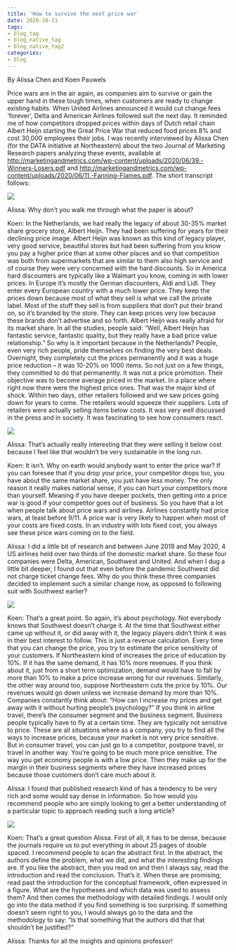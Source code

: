 ```yaml
---
title: 'How to survive the next price war'
date: 2020-10-11
tags:
- blog_tag
- blog_native_tag
- blog_native_tag2
categories:
- blog
---
```


By Alissa Chen and Koen Pauwels

Price wars are in the air again, as companies aim to survive or gain the upper hand in these tough times, when customers are ready to change existing habits. When United Airlines announced it would cut change fees ‘forever’, Delta and American Airlines followed suit the next day. It reminded me of how competitors dropped prices within days of Dutch retail chain Albert Heijn starting the Great Price War that reduced food prices 8% and cost 30,000 employees their jobs. I was recently interviewed by Alissa Chen (for the DATA initiative at Northeastern) about the two Journal of Marketing Research papers analyzing these events, available at http://marketingandmetrics.com/wp-content/uploads/2020/06/39.-Winners-Losers.pdf and http://marketingandmetrics.com/wp-content/uploads/2020/06/11.-Fanning-Flames.pdf. The short transcript follows:

![](https://analyticdashboards.files.wordpress.com/2020/10/screen-shot-2020-10-11-at-4.44.09-pm-2.png)

Alissa: Why don’t you walk me through what the paper is about?

Koen: In the Netherlands, we had really the legacy of about 30-35% market share grocery store, Albert Heijn. They had been suffering for years for their declining price image. Albert Heijn was known as this kind of legacy player, very good service, beautiful stores but had been suffering from you know you pay a higher price than at some other places and so that competition was both from supermarkets that are similar to them also high service and of course they were very concerned with the hard discounts. So in America hard discounters are typically like a Walmart you know, coming in with lower prices. In Europe it’s mostly the German discounters, Aldi and Lidl. They enter every European country with a much lower price. They keep the prices down because most of what they sell is what we call the private label. Most of the stuff they sell is from suppliers that don’t put their brand on, so it’s branded by the store. They can keep prices very low because these brands don’t advertise and so forth. Albert Heijn was really afraid for its market share. In all the studies, people said: “Well, Albert Heijn has fantastic service, fantastic quality, but they really have a bad price value relationship.” So why is it important because in the Netherlands? People, even very rich people, pride themselves on finding the very best deals. Overnight, they completely cut the prices permanently and it was a huge price reduction – it was 10-20% on 1000 items. So not just on a few things, they committed to do that permanently. It was not a price promotion. Their objective was to become average priced in the market. In a place where right now there were the highest price ones. That was the major kind of shock. Within two days, other retailers followed and we saw prices going down for years to come. The retailers would squeeze their suppliers. Lots of retailers were actually selling items below costs. It was very well discussed in the press and in society. It was fascinating to see how consumers react.

![](https://analyticdashboards.files.wordpress.com/2020/10/screen-shot-2020-10-11-at-4.43.30-pm-1.png)

Alissa: That’s actually really interesting that they were selling it below cost because I feel like that wouldn’t be very sustainable in the long run.

Koen: It isn’t. Why on earth would anybody want to enter the price war? If you can foresee that if you drop your price, your competitor drops too, you have about the same market share, you just have less money. The only reason it really makes national sense, if you can hurt your competitors more than yourself. Meaning if you have deeper pockets, then getting into a price war is good if your competitor goes out of business. So you have that a lot when people talk about price wars and airlines. Airlines constantly had price wars, at least before 9/11. A price war is very likely to happen when most of your costs are fixed costs. In an industry with lots fixed cost, you always see these price wars coming on to the field.

Alissa: I did a little bit of research and between June 2019 and May 2020, 4 US airlines held over two thirds of the domestic market share. So these four companies were Delta, American, Southwest and United. And when I dug a little bit deeper, I found out that even before the pandemic Southwest did not charge ticket change fees. Why do you think these three companies decided to implement such a similar change now, as opposed to following suit with Southwest earlier?

![](https://analyticdashboards.files.wordpress.com/2020/10/screen-shot-2020-10-11-at-4.44.30-pm-1.png?w=860)

Koen: That’s a great point. So again, it’s about psychology. Not everybody knows that Southwest doesn’t charge it. At the time that Southwest either came up without it, or did away with it, the legacy players didn’t think it was in their best interest to follow. This is just a revenue calculation. Every time that you can change the price, you try to estimate the price sensitivity of your customers. If Northeastern kind of increases the price of education by 10%. If it has the same demand, it has 10% more revenues. If you think about it, just from a short term optimization, demand would have to fall by more than 10% to make a price increase wrong for our revenues. Similarly, the other way around too, suppose Northeastern cuts the price by 10%. Our revenues would go down unless we increase demand by more than 10%. Companies constantly think about: “How can I increase my prices and get away with it without hurting people’s psychology?” If you think in airline travel, there’s the consumer segment and the business segment. Business people typically have to fly at a certain time. They are typically not sensitive to price. These are all situations where as a company, you try to find all the ways to increase prices, because your market is not very price sensitive. But in consumer travel, you can just go to a competitor, postpone travel, or travel in another way. You’re going to be much more price sensitive. The way you get economy people is with a low price. Then they make up for the margin in their business segments where they have increased prices because those customers don’t care much about it.

Alissa: I found that published research kind of has a tendency to be very rich and some would say dense in information. So how would you recommend people who are simply looking to get a better understanding of a particular topic to approach reading such a long article?

![](https://analyticdashboards.files.wordpress.com/2020/10/screen-shot-2020-10-11-at-4.42.56-pm-1.png)

Koen: That’s a great question Alissa. First of all, it has to be dense, because the journals require us to put everything in about 25 pages of double spaced. I recommend people to scan the abstract first. In the abstract, the authors define the problem, what we did, and what the interesting findings are. If you like the abstract, then you read on and then I always say, read the introduction and read the conclusion. That’s it. When these are promising, read past the introduction for the conceptual framework, often expressed in a figure. What are the hypotheses and which data was used to assess them? And then comes the methodology with detailed findings. I would only go into the data method if you find something is too surprising. If something doesn’t seem right to you, I would always go to the data and the methodology to say: “Is that something that the authors did that that shouldn’t be justified?”

Alissa: Thanks for all the insights and opinions professor!